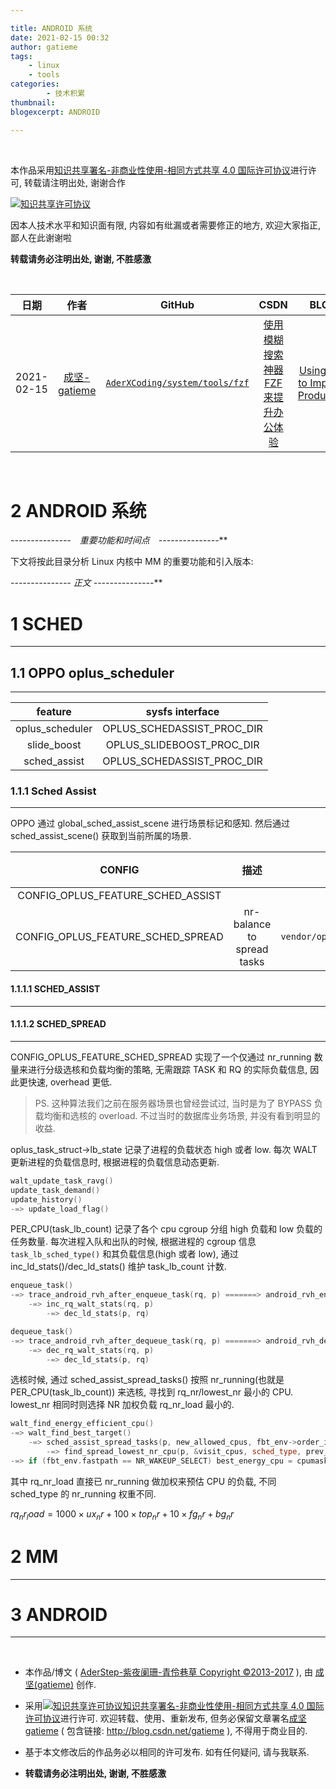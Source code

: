```yaml
---

title: ANDROID 系统
date: 2021-02-15 00:32
author: gatieme
tags:
    - linux
    - tools
categories:
        - 技术积累
thumbnail:
blogexcerpt: ANDROID

---
```


<br>

本作品采用<a rel="license" href="http://creativecommons.org/licenses/by-nc-sa/4.0/">知识共享署名-非商业性使用-相同方式共享 4.0 国际许可协议</a>进行许可, 转载请注明出处, 谢谢合作

<a rel="license" href="http://creativecommons.org/licenses/by-nc-sa/4.0/"><img alt="知识共享许可协议" style="border-width:0" src="https://i.creativecommons.org/l/by-nc-sa/4.0/88x31.png" /></a>

因本人技术水平和知识面有限, 内容如有纰漏或者需要修正的地方, 欢迎大家指正, 鄙人在此谢谢啦

**转载请务必注明出处, 谢谢, 不胜感激**

<br>

| 日期 | 作者 | GitHub| CSDN | BLOG |
| ------- |:-------:|:-------:|:-------:|:-------:|
| 2021-02-15 | [成坚-gatieme](https://kernel.blog.csdn.net) | [`AderXCoding/system/tools/fzf`](https://github.com/gatieme/AderXCoding/tree/master/system/tools/fzf) | [使用模糊搜索神器 FZF 来提升办公体验](https://blog.csdn.net/gatieme/article/details/113828826) | [Using FZF to Improve Productivit](https://oskernellab.com/2021/02/15/2021/0215-0001-Using_FZF_to_Improve_Productivity)|


<br>

2   **ANDROID 系统**
=====================




**-*-*-*-*-*-*-*-*-*-*-*-*-*-*-*　重要功能和时间点　-*-*-*-*-*-*-*-*-*-*-*-*-*-*-***





下文将按此目录分析 Linux 内核中 MM 的重要功能和引入版本:




**-*-*-*-*-*-*-*-*-*-*-*-*-*-*-* 正文 -*-*-*-*-*-*-*-*-*-*-*-*-*-*-***

# 1 SCHED
-------

## 1.1 OPPO oplus_scheduler
-------

| feature | sysfs interface |
|:-------:|:---------------:|
| oplus_scheduler | OPLUS_SCHEDASSIST_PROC_DIR |
| slide_boost | OPLUS_SLIDEBOOST_PROC_DIR |
| sched_assist | OPLUS_SCHEDASSIST_PROC_DIR |

### 1.1.1 Sched Assist
-------

OPPO 通过 global_sched_assist_scene 进行场景标记和感知. 然后通过 sched_assist_scene() 获取到当前所属的场景.

| CONFIG | 描述 | 源代码路径 | 代表手机 | 芯片平台 |
|:------:|:---:|:---------:|:------:|:-------:|
| CONFIG_OPLUS_FEATURE_SCHED_ASSIST | |
| CONFIG_OPLUS_FEATURE_SCHED_SPREAD | nr-balance to spread tasks | `kernel/sched/oem_sched/oem_fair`<br>`vendor/oplus/kernel/oplus_performance_5.10/misc/sched_assist`<br>`kernel/oplus_perf_sched/sched_assist` | OPPO FindX5 Pro | Snapdragon 8 Gen 1, QCOM-5.10, ColorOS 12.1 PFEM10_11_A.18 |


#### 1.1.1.1 SCHED_ASSIST
-------

#### 1.1.1.2 SCHED_SPREAD
-------

CONFIG_OPLUS_FEATURE_SCHED_SPREAD 实现了一个仅通过 nr_running 数量来进行分级选核和负载均衡的策略, 无需跟踪 TASK 和 RQ 的实际负载信息, 因此更快速, overhead 更低.

> PS.
> 这种算法我们之前在服务器场景也曾经尝试过, 当时是为了 BYPASS 负载均衡和选核的 overload.
> 不过当时的数据库业务场景, 并没有看到明显的收益.

oplus_task_struct->lb_state 记录了进程的负载状态 high 或者 low. 每次 WALT 更新进程的负载信息时, 根据进程的负载信息动态更新.

```cpp
walt_update_task_ravg()
update_task_demand()
update_history()
-=> update_load_flag()
```

PER_CPU(task_lb_count) 记录了各个 cpu cgroup 分组 high 负载和 low 负载的任务数量. 每次进程入队和出队的时候, 根据进程的 cgroup 信息 `task_lb_sched_type()` 和其负载信息(high 或者 low), 通过 inc_ld_stats()/dec_ld_stats() 维护 task_lb_count 计数.

```cpp
enqueue_task()
-=> trace_android_rvh_after_enqueue_task(rq, p) =======> android_rvh_enqueue_task()
    -=> inc_rq_walt_stats(rq, p)
        -=> dec_ld_stats(p, rq)

dequeue_task()
-=> trace_android_rvh_after_dequeue_task(rq, p) =======> android_rvh_dequeue_task()
    -=> dec_rq_walt_stats(rq, p)
        -=> dec_ld_stats(p, rq)
```

选核时候, 通过 sched_assist_spread_tasks() 按照 nr_running(也就是 PER_CPU(task_lb_count)) 来选核, 寻找到 rq_nr/lowest_nr 最小的 CPU. lowest_nr 相同时则选择 NR 加权负载 rq_nr_load 最小的.

```cpp
walt_find_energy_efficient_cpu()
-=> walt_find_best_target()
    -=> sched_assist_spread_tasks(p, new_allowed_cpus, fbt_env->order_index, fbt_env->end_index, fbt_env->skip_cpu, candidates, fbt_env->strict_max)
        -=> find_spread_lowest_nr_cpu(p, &visit_cpus, sched_type, prev_cpu, skip_cpu, &lowest_nr, &lowest_nr_load, &lowest_nr_cpu)
-=> if (fbt_env.fastpath == NR_WAKEUP_SELECT) best_energy_cpu = cpumask_first(candidates)
```

其中 rq_nr_load 直接已 nr_running 做加权来预估 CPU 的负载, 不同 sched_type 的 nr_running 权重不同.

$rq_nr_load = 1000 \times ux_nr + 100 \times top_nr + 10 \times fg_nr + bg_nr$


# 2 MM
-------

# 3 ANDROID
-------


<br>

*   本作品/博文 ( [AderStep-紫夜阑珊-青伶巷草 Copyright ©2013-2017](http://blog.csdn.net/gatieme) ), 由 [成坚(gatieme)](http://blog.csdn.net/gatieme) 创作.

*   采用<a rel="license" href="http://creativecommons.org/licenses/by-nc-sa/4.0/"><img alt="知识共享许可协议" style="border-width:0" src="https://i.creativecommons.org/l/by-nc-sa/4.0/88x31.png" /></a><a rel="license" href="http://creativecommons.org/licenses/by-nc-sa/4.0/">知识共享署名-非商业性使用-相同方式共享 4.0 国际许可协议</a>进行许可. 欢迎转载、使用、重新发布, 但务必保留文章署名[成坚gatieme](http://blog.csdn.net/gatieme) ( 包含链接: http://blog.csdn.net/gatieme ), 不得用于商业目的.

*   基于本文修改后的作品务必以相同的许可发布. 如有任何疑问, 请与我联系.

*   **转载请务必注明出处, 谢谢, 不胜感激**
<br>
